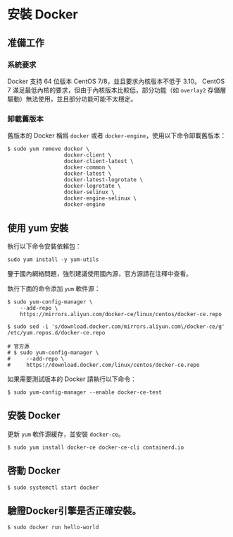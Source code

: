 # 安裝 Docker

## 准備工作

### 系統要求

Docker 支持 64 位版本 CentOS 7/8，並且要求內核版本不低于 3.10。 CentOS 7 滿足最低內核的要求，但由于內核版本比較低，部分功能（如 `overlay2` 存儲層驅動）無法使用，並且部分功能可能不太穩定。

### 卸載舊版本

舊版本的 Docker 稱爲 `docker` 或者 `docker-engine`，使用以下命令卸載舊版本：

```
$ sudo yum remove docker \
                  docker-client \
                  docker-client-latest \
                  docker-common \
                  docker-latest \
                  docker-latest-logrotate \
                  docker-logrotate \
                  docker-selinux \
                  docker-engine-selinux \
                  docker-engine

```

## 使用 yum 安裝

執行以下命令安裝依賴包：

```
sudo yum install -y yum-utils
```

鑒于國內網絡問題，強烈建議使用國內源，官方源請在注釋中查看。

執行下面的命令添加 `yum` 軟件源：

```
$ sudo yum-config-manager \
    --add-repo \
    https://mirrors.aliyun.com/docker-ce/linux/centos/docker-ce.repo

$ sudo sed -i 's/download.docker.com/mirrors.aliyun.com\/docker-ce/g' /etc/yum.repos.d/docker-ce.repo

# 官方源
# $ sudo yum-config-manager \
#     --add-repo \
#     https://download.docker.com/linux/centos/docker-ce.repo
```

如果需要測試版本的 Docker 請執行以下命令：

```
$ sudo yum-config-manager --enable docker-ce-test
```

## 安裝 Docker

更新 `yum` 軟件源緩存，並安裝 `docker-ce`。

```
$ sudo yum install docker-ce docker-ce-cli containerd.io
```

## 啓動 Docker

```
$ sudo systemctl start docker
```

## 驗證Docker引擎是否正確安裝。

```
$ sudo docker run hello-world
```
